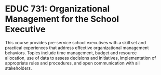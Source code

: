 # EDUC 731: Organizational Management for the School Executive

This course provides pre-service school executives with a skill set and practical experiences that address effective organizational management behaviors. Topics include time management, budget and resource allocation, use of data to assess decisions and initiatives, implementation of appropriate rules and procedures, and open communication with all stakeholders.